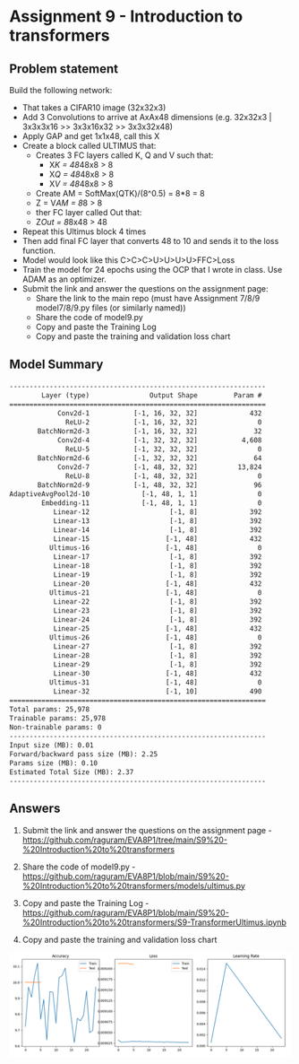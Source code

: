 # Assignment 9 - Introduction to transformers 

## **Problem statement**

Build the following network:

* That takes a CIFAR10 image (32x32x3)
* Add 3 Convolutions to arrive at AxAx48 dimensions (e.g. 32x32x3 | 3x3x3x16 >> 3x3x16x32 >> 3x3x32x48)
* Apply GAP and get 1x1x48, call this X
* Create a block called ULTIMUS that:
    * Creates 3 FC layers called K, Q and V such that:
        * X*K = 48*48x8 > 8
        * X*Q = 48*48x8 > 8 
        * X*V = 48*48x8 > 8 
    * Create AM = SoftMax(QTK)/(8^0.5) = 8*8 = 8
    * Z = V*AM = 8*8 > 8
    * ther FC layer called Out that:
    * Z*Out = 8*8x48 > 48
* Repeat this Ultimus block 4 times
* Then add final FC layer that converts 48 to 10 and sends it to the loss function.
* Model would look like this C>C>C>U>U>U>U>FFC>Loss
* Train the model for 24 epochs using the OCP that I wrote in class. Use ADAM as an optimizer. 
* Submit the link and answer the questions on the assignment page:
    * Share the link to the main repo (must have Assignment 7/8/9 model7/8/9.py files (or similarly named))
    * Share the code of model9.py
    * Copy and paste the Training Log
    * Copy and paste the training and validation loss chart

## **Model Summary**

```
----------------------------------------------------------------
        Layer (type)               Output Shape         Param #
================================================================
            Conv2d-1           [-1, 16, 32, 32]             432
              ReLU-2           [-1, 16, 32, 32]               0
       BatchNorm2d-3           [-1, 16, 32, 32]              32
            Conv2d-4           [-1, 32, 32, 32]           4,608
              ReLU-5           [-1, 32, 32, 32]               0
       BatchNorm2d-6           [-1, 32, 32, 32]              64
            Conv2d-7           [-1, 48, 32, 32]          13,824
              ReLU-8           [-1, 48, 32, 32]               0
       BatchNorm2d-9           [-1, 48, 32, 32]              96
AdaptiveAvgPool2d-10             [-1, 48, 1, 1]               0
        Embedding-11             [-1, 48, 1, 1]               0
           Linear-12                    [-1, 8]             392
           Linear-13                    [-1, 8]             392
           Linear-14                    [-1, 8]             392
           Linear-15                   [-1, 48]             432
          Ultimus-16                   [-1, 48]               0
           Linear-17                    [-1, 8]             392
           Linear-18                    [-1, 8]             392
           Linear-19                    [-1, 8]             392
           Linear-20                   [-1, 48]             432
          Ultimus-21                   [-1, 48]               0
           Linear-22                    [-1, 8]             392
           Linear-23                    [-1, 8]             392
           Linear-24                    [-1, 8]             392
           Linear-25                   [-1, 48]             432
          Ultimus-26                   [-1, 48]               0
           Linear-27                    [-1, 8]             392
           Linear-28                    [-1, 8]             392
           Linear-29                    [-1, 8]             392
           Linear-30                   [-1, 48]             432
          Ultimus-31                   [-1, 48]               0
           Linear-32                   [-1, 10]             490
================================================================
Total params: 25,978
Trainable params: 25,978
Non-trainable params: 0
----------------------------------------------------------------
Input size (MB): 0.01
Forward/backward pass size (MB): 2.25
Params size (MB): 0.10
Estimated Total Size (MB): 2.37
----------------------------------------------------------------
```

## **Answers**

1. Submit the link and answer the questions on the assignment page - https://github.com/raguram/EVA8P1/tree/main/S9%20-%20Introduction%20to%20transformers

2. Share the code of model9.py - https://github.com/raguram/EVA8P1/blob/main/S9%20-%20Introduction%20to%20transformers/models/ultimus.py

3. Copy and paste the Training Log - https://github.com/raguram/EVA8P1/blob/main/S9%20-%20Introduction%20to%20transformers/S9-TransformerUltimus.ipynb

4. Copy and paste the training and validation loss chart

![Result Graph](./S9Ultimus-Result-graph.png)